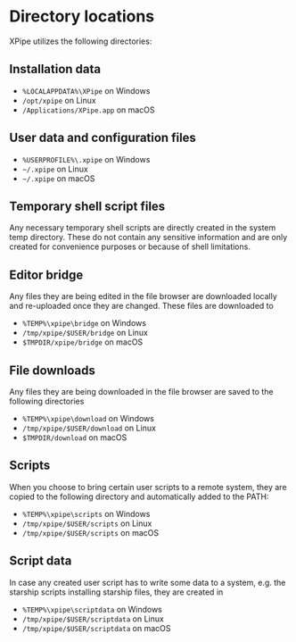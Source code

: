 # Directory locations

XPipe utilizes the following directories:

## Installation data
* `%LOCALAPPDATA%\XPipe` on Windows
* `/opt/xpipe` on Linux
* `/Applications/XPipe.app` on macOS

## User data and configuration files
* `%USERPROFILE%\.xpipe` on Windows
* `~/.xpipe` on Linux
* `~/.xpipe` on macOS

## Temporary shell script files

Any necessary temporary shell scripts are directly created in the system temp directory. These do not contain any sensitive information and are only created for convenience purposes or because of shell limitations.

## Editor bridge

Any files they are being edited in the file browser are downloaded locally and re-uploaded once they are changed. These files are downloaded to
* `%TEMP%\xpipe\bridge` on Windows
* `/tmp/xpipe/$USER/bridge` on Linux
* `$TMPDIR/xpipe/bridge` on macOS

## File downloads

Any files they are being downloaded in the file browser are saved to the following directories
* `%TEMP%\xpipe\download` on Windows
* `/tmp/xpipe/$USER/download` on Linux
* `$TMPDIR/download` on macOS

## Scripts

When you choose to bring certain user scripts to a remote system, they are copied to the following directory and automatically added to the PATH:
* `%TEMP%\xpipe\scripts` on Windows
* `/tmp/xpipe/$USER/scripts` on Linux
* `/tmp/xpipe/$USER/scripts` on macOS

## Script data

In case any created user script has to write some data to a system, e.g. the starship scripts installing starship files, they are created in
* `%TEMP%\xpipe\scriptdata` on Windows
* `/tmp/xpipe/$USER/scriptdata` on Linux
* `/tmp/xpipe/$USER/scriptdata` on macOS


